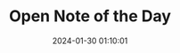 ---
title: "Open Note of the Day"
date: 2024-01-30 01:10:01
description: Gets the current Apple Note of the day or creates a new one with the current date
link: https://www.icloud.com/shortcuts/45e5fca548a440008ebc2d30b07e4f15
icon: /assets/uploads/open-note-of-the-day.png
layout: "apple_shortcut"
---